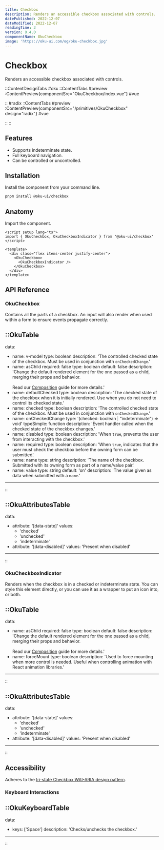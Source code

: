 ```yaml
---
title: Checkbox
description: Renders an accessible checkbox associated with controls.
datePublished: 2022-12-07
dateModified: 2022-12-07
readingTime: 3
version: 0.4.0
componentName: OkuCheckbox
image: 'https://oku-ui.com/og/oku-checkbox.jpg'
---
```


# Checkbox
Renders an accessible checkbox associated with controls.


::ContentDesignTabs
#oku
::ContentTabs
#preview
:ContentPreview{componentSrc="OkuCheckbox/index.vue"}
#vue
<!-- Autodocs{src="/primitives/OkuCheckbox/index.vue" lang="vue"} -->
::
#radix
::ContentTabs
#preview
:ContentPreview{componentSrc="/primitives/OkuCheckbox" design="radix"}
#vue
<!-- Autodocs{src="/primitives/OkuCheckbox/radix.vue" lang="vue"} -->
::
::



## Features

- Supports indeterminate state.
- Full keyboard navigation.
- Can be controlled or uncontrolled.



## Installation

Install the component from your command line.

```bash
pnpm install @oku-ui/checkbox
```

## Anatomy

Import the component.

```vue
<script setup lang="ts">
import { OkuCheckbox, OkuCheckboxIndicator } from '@oku-ui/checkbox'
</script>

<template>
  <div class="flex items-center justify-center">
    <OkuCheckbox>
      <OkuCheckboxIndicator />
    </OkuCheckbox>
  </div>
</template>
```

## API Reference

### OkuCheckbox
Contains all the parts of a checkbox. An input will also render when used within a form to ensure events propagate correctly.


::OkuTable
---
data:
  - name: v-model
    type: boolean
    description: 'The controlled checked state of the checkbox. Must be used in conjunction with `onCheckedChange`.'
  - name: asChild
    required: false
    type: boolean
    default: false
    description: 'Change the default rendered element for the one passed as a child, merging their props and behavior.<br><br>Read our [Composition](../guides/composition) guide for more details.'
  - name: defaultChecked
    type: boolean
    description: 'The checked state of the checkbox when it is initially rendered. Use when you do not need to control its checked state.'
  - name: checked
    type: boolean
    description: 'The controlled checked state of the checkbox. Must be used in conjunction with `onCheckedChange`.'
  - name: onCheckedChange
    type: '(checked: boolean | "indeterminate") => void'
    typeSimple: function
    description: 'Event handler called when the checked state of the checkbox changes.'
  - name: disabled
    type: boolean
    description: 'When `true`, prevents the user from interacting with the checkbox.'
  - name: required
    type: boolean
    description: 'When `true`, indicates that the user must check the checkbox before the owning form can be submitted.'
  - name: name
    type: string
    description: 'The name of the checkbox. Submitted with its owning form as part of a name/value pair.'
  - name: value
    type: string
    default: 'on'
    description: 'The value given as data when submitted with a `name`.'
---
::


::OkuAttributesTable
---
data:
  - attribute: '[data-state]'
    values:
      - 'checked'
      - 'unchecked'
      - 'indeterminate'
  - attribute: '[data-disabled]'
    values: 'Present when disabled'
---
::



### OkuCheckboxIndicator
Renders when the checkbox is in a checked or indeterminate state. You can style this element directly, or you can use it as a wrapper to put an icon into, or both.

::OkuTable
---
data:
  - name: asChild
    required: false
    type: boolean
    default: false
    description: 'Change the default rendered element for the one passed as a child, merging their props and behavior.<br><br>Read our [Composition](../guides/composition) guide for more details.'
  - name: forceMount
    type: boolean
    description: 'Used to force mounting when more control is needed. Useful when controlling animation with React animation libraries.'
---
::

::OkuAttributesTable
---
data:
  - attribute: '[data-state]'
    values:
      - 'checked'
      - 'unchecked'
      - 'indeterminate'
  - attribute: '[data-disabled]'
    values: 'Present when disabled'
---
::


## Accessibility

Adheres to the [tri-state Checkbox WAI-ARIA design pattern](https://www.w3.org/WAI/ARIA/apg/patterns/checkbox).

### Keyboard Interactions

::OkuKeyboardTable
---
data:
  - keys: ['Space']
    description: 'Checks/unchecks the checkbox.'
---
::
